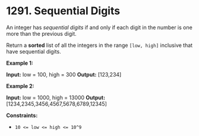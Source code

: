 # 1291. Sequential Digits 

An integer has _sequential digits_ if and only if each digit in the number is one more than the previous digit.

Return a **sorted** list of all the integers in the range `[low, high]` inclusive that have sequential digits.

**Example 1:**

**Input:** low = 100, high = 300
**Output:** [123,234]

**Example 2:**

**Input:** low = 1000, high = 13000
**Output:** [1234,2345,3456,4567,5678,6789,12345]

**Constraints:**

- `10 <= low <= high <= 10^9`